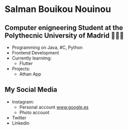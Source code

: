 # Salman Bouikou Nouinou

<!--
**salmanbwq/salmanbwq** is a ✨ _special_ ✨ repository because its `README.md` (this file) appears on your GitHub profile.

Here are some ideas to get you started:

- 🔭 I’m currently working on ...
- 🌱 I’m currently learning ...
- 👯 I’m looking to collaborate on ...
- 🤔 I’m looking for help with ...
- 💬 Ask me about ...
- 📫 How to reach me: ...
- 😄 Pronouns: ...
- ⚡ Fun fact: ...
-->
## Computer enigneering Student at the Polythecnic University of Madrid 👨🏻‍💻
  - Programming on Java, #C, Python
  - Frontend Development
  - Currently learnimg:
      - Flutter
  - Projects:
      - Athan App

## My Social Media
   - Instagram:
      - Personal account <a>www.google.es</a>
      - Photo account
   - Twitter
   - Linkedin
